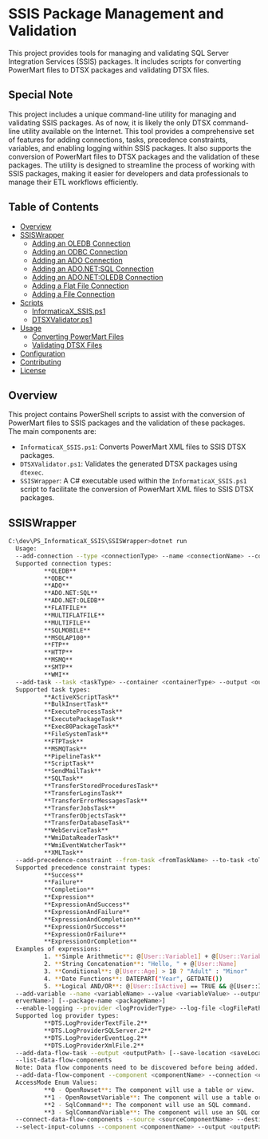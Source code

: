 # SSIS Package Management and Validation

This project provides tools for managing and validating SQL Server Integration Services (SSIS) packages. It includes scripts for converting PowerMart files to DTSX packages and validating DTSX files.

## Special Note

This project includes a unique command-line utility for managing and validating SSIS packages. As of now, it is likely the only DTSX command-line utility available on the Internet. This tool provides a comprehensive set of features for adding connections, tasks, precedence constraints, variables, and enabling logging within SSIS packages. It also supports the conversion of PowerMart files to DTSX packages and the validation of these packages. The utility is designed to streamline the process of working with SSIS packages, making it easier for developers and data professionals to manage their ETL workflows efficiently.

## Table of Contents

- [Overview](#overview)
- [SSISWrapper](#ssiswrapper)
  - [Adding an OLEDB Connection](#adding-an-oledb-connection)
  - [Adding an ODBC Connection](#adding-an-odbc-connection)
  - [Adding an ADO Connection](#adding-an-ado-connection)
  - [Adding an ADO.NET:SQL Connection](#adding-an-adonet-sql-connection)
  - [Adding an ADO.NET:OLEDB Connection](#adding-an-adonet-oledb-connection)
  - [Adding a Flat File Connection](#adding-a-flat-file-connection)
  - [Adding a File Connection](#adding-a-file-connection)
- [Scripts](#scripts)
  - [InformaticaX_SSIS.ps1](#informaticax_ssisps1)
  - [DTSXValidator.ps1](#dtsxvalidatorps1)
- [Usage](#usage)
  - [Converting PowerMart Files](#converting-powermart-files)
  - [Validating DTSX Files](#validating-dtsx-files)
- [Configuration](#configuration)
- [Contributing](#contributing)
- [License](#license)

## Overview

This project contains PowerShell scripts to assist with the conversion of PowerMart files to SSIS packages and the validation of these packages. The main components are:

- `InformaticaX_SSIS.ps1`: Converts PowerMart XML files to SSIS DTSX packages.
- `DTSXValidator.ps1`: Validates the generated DTSX packages using `dtexec`.
- `SSISWrapper`: A C# executable used within the `InformaticaX_SSIS.ps1` script to facilitate the conversion of PowerMart XML files to SSIS DTSX packages.

## SSISWrapper

```bash
C:\dev\PS_InformaticaX_SSIS\SSISWrapper>dotnet run
  Usage:
  --add-connection --type <connectionType> --name <connectionName> --connection-string <connectionString> --output <outputPath> [--save-location <saveLocation>] [--server-name <serverName>] [--package-name <packageName>]
  Supported connection types:
          **OLEDB**
          **ODBC**
          **ADO**
          **ADO.NET:SQL**
          **ADO.NET:OLEDB**
          **FLATFILE**
          **MULTIFLATFILE**
          **MULTIFILE**
          **SQLMOBILE**
          **MSOLAP100**
          **FTP**
          **HTTP**
          **MSMQ**
          **SMTP**
          **WMI**
  --add-task --task <taskType> --container <containerType> --output <outputPath> [--save-location <saveLocation>] [--server-name <serverName>] [--package-name <packageName>]
  Supported task types:
          **ActiveXScriptTask**
          **BulkInsertTask**
          **ExecuteProcessTask**
          **ExecutePackageTask**
          **Exec80PackageTask**
          **FileSystemTask**
          **FTPTask**
          **MSMQTask**
          **PipelineTask**
          **ScriptTask**
          **SendMailTask**
          **SQLTask**
          **TransferStoredProceduresTask**
          **TransferLoginsTask**
          **TransferErrorMessagesTask**
          **TransferJobsTask**
          **TransferObjectsTask**
          **TransferDatabaseTask**
          **WebServiceTask**
          **WmiDataReaderTask**
          **WmiEventWatcherTask**
          **XMLTask**
  --add-precedence-constraint --from-task <fromTaskName> --to-task <toTaskName> --constraint-type <constraintType> --expression <expression> --output <outputPath> [--save-location <saveLocation>] [--server-name <serverName>] [--package-name <packageName>]
  Supported precedence constraint types:
          **Success**
          **Failure**
          **Completion**
          **Expression**
          **ExpressionAndSuccess**
          **ExpressionAndFailure**
          **ExpressionAndCompletion**
          **ExpressionOrSuccess**
          **ExpressionOrFailure**
          **ExpressionOrCompletion**
  Examples of expressions:
          1. **Simple Arithmetic**: @[User::Variable1] + @[User::Variable2]
          2. **String Concatenation**: "Hello, " + @[User::Name]
          3. **Conditional**: @[User::Age] > 18 ? "Adult" : "Minor"
          4. **Date Functions**: DATEPART("Year", GETDATE())
          5. **Logical AND/OR**: @[User::IsActive] == TRUE && @[User::IsVerified] == TRUE
  --add-variable --name <variableName> --value <variableValue> --output <outputPath> [--save-location <saveLocation>] [--server-name <sRefine commandline for feature-completeness to SSIS DTSX File Building
  erverName>] [--package-name <packageName>]
  --enable-logging --provider <logProviderType> --log-file <logFilePath> --output <outputPath> [--save-location <saveLocation>] [--server-name <serverName>] [--package-name <packageName>]
  Supported log provider types:
          **DTS.LogProviderTextFile.2**
          **DTS.LogProviderSQLServer.2**
          **DTS.LogProviderEventLog.2**
          **DTS.LogProviderXmlFile.2**
  --add-data-flow-task --output <outputPath> [--save-location <saveLocation>] [--server-name <serverName>] [--package-name <packageName>]
  --list-data-flow-components
  Note: Data flow components need to be discovered before being added.
  --add-data-flow-component --component <componentName> --connection <connectionName> --access-mode <accessMode> --sql-command <sqlCommand> --output <outputPath> [--save-location <saveLocation>] [--server-name <serverName>] [--package-name <packageName>]
  AccessMode Enum Values:
          **0 - OpenRowset**: The component will use a table or view.
          **1 - OpenRowsetVariable**: The component will use a table or view name from a variable.
          **2 - SqlCommand**: The component will use an SQL command.
          **3 - SqlCommandVariable**: The component will use an SQL command from a variable.
  --connect-data-flow-components --source <sourceComponentName> --destination <destinationComponentName> --output <outputPath> [--save-location <saveLocation>] [--server-name <serverName>] [--package-name <packageName>]
  --select-input-columns --component <componentName> --output <outputPath> [--save-location <saveLocation>] [--server-name <serverName>] [--package-name <packageName>]
```